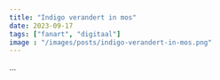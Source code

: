 ```yaml
---
title: "Indigo verandert in mos"
date: 2023-09-17
tags: ["fanart", "digitaal"]
image : "/images/posts/indigo-verandert-in-mos.png"
---
```


...